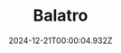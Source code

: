 ---
title: "Balatro"
id: 2379780
date: 2024-12-21T00:00:04.932Z
link: games/steam/recent/balatro
image: http://media.steampowered.com/steamcommunity/public/images/apps/2379780/b6018068070ab0e23561694c11f7950dd6f4c752.jpg
playtime_2weeks: 705
playtime_forever: 4040
playtime_windows_forever: 0
playtime_mac_forever: 58
playtime_linux_forever: 3982
playtime_deck_forever: 3982
---